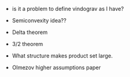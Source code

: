 - is it a problem to define vindograv as I have?

- Semiconvexity idea??

- Delta theorem

- 3/2 theorem

- What structure makes product set large.

- Olmezov higher assumptions paper